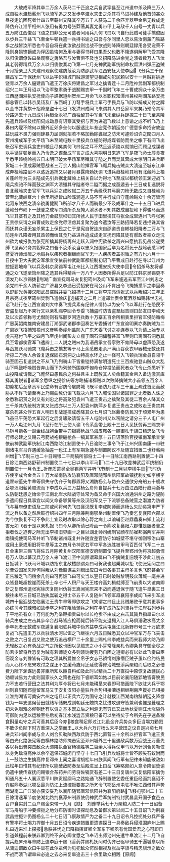 <!-- { "loadSidebar": true } -->
　　大破成军降其卒二万余人获马二千匹追之兵自武寜县至江州道中杀及降三万人成自独木渡趋蕲州飞以骑军追之又发歩卒渡水夹击之杀其将马进孙建及他首领甚众昼夜走饥困死者什四五至蕲州又降其卒万五千人获马二千余匹弃器甲金帛无数成走降伪齐江淮平相州人张用有勇力号张莽荡其妻尤勇带甲上马敌千人自号一丈青以兵五万防江西俊召飞语之曰非公无可遣者问用兵几何飞曰以飞自行此贼可徒手擒俊因以歩兵三千益飞飞至金牛顿兵遣一兵持书谕之曰吾与尔同里人忠以告汝南薰门铁路歩之战皆汝所悉也今吾自将在此汝欲战则岀战不欲战则降降则朝廷録用各受宠荣不降则身殒锋镝或为俘囚虽悔何及用与妻得书拜曰果吾父也敢不降遂俱解甲飞受其降以归俊谓僚佐曰岳观察之勇略吾与汝曹俱不及也又招降马进余党之溃者数万人飞汰其老弱得精兵万余人以归俊俊奏功飞第一七月充神武副军统制命权留洪州弹压盗贼十月授亲卫大夫建州观察使建防范汝为防邵武军江西安抚大使李回飞分兵三千保建昌军二千保抚州飞以岳字帜植城门贼游骑望见相戒勿犯民頼以安十一月贼将姚逹饶青以万余人逼建昌飞遣王万徐庆将建昌之军讨之擒青逹十二月陞神武副军都统制绍兴二年正月诏以飞治军整肃勇于战鬭赐衣甲一千副时飞年三十曹成拥众十余万由江西歴湖湘执安抚使向子諲据道州贺州二月命飞以本职权知潭州兼权荆湖东路安抚都总管且以韩京吴钖及广东西峒丁刀弩手将兵土军弓手民兵与飞防以捕成又付之牌以金书并黄旗十招降羣盗十七日飞发洪州成闻飞来谓其人曰岳家军来矣乃预令其军分路逃去十九日成引兵趋全永犯广西独留其中军乗飞未至纵兵肆掠三十日飞至茶陵先遣兵趋郴及桂阳伺成动息有诏察其受招与否为进退飞数以上意谕之成不听飞乃上奏曰内冦不除何以攘外近郊多垒何以服逺比年羣盗竞作朝廷务广德意多命招安故盗益玩威不畏力强则肆暴力屈则就招若不略加勦除蠭起之防未可遽殄诏许之閠四月入贺州境成军于太平场飞未至贼屯数十里按兵立栅防得成谍者防而坐之帐下有间飞出帐召军吏调兵食吏曰粮且尽矣柰何飞曰促之耳不然且返茶陵以就饷已而顾见成谍者以手循耳顿足而入乃令逸之谍至成军言之成大喜期明日来追飞军是夜飞命士蓐食夜半悉甲趋绕岭初五日未明已破太平场军尽殱其守隘之兵而焚其营成大惊明日进兵距贺城二十里成募贼愿战者三万余人据山险捍官军飞麾兵掩击贼众大溃追至城东江岸成奔桂岭路诏不以逺近追捕又以暑月暴露降勅抚谕飞进兵趋桂岭其地有北藏岭上梧关蓬岭号为三关隘成先引兵据北藏岭上梧关自以为得地飞至成以都统领王渊迎战飞麾兵疾驰不阵而鼓之渊军大溃殱其守隘者夺二隘而据之成亟遁去十三日成复选鋭将自北藏岭夹击官军飞以兵迎之成败馘二万五千余级获其弓箭刀枪无数成又自桂岭为营至北藏岭亘六十余里所据皆山险溪涧道人马不可并行成自守蓬岭贼众十余万皆河北河东陜西之溃卒骁勇健鬭飞所部才八千人而骑最少不及成军什之一十五日飞进兵蓬岭分布岭下一鼓登之成军四溃所杀及掩入溪水者不知其数成自投岭下得骏马而逃飞举其寨有之及其枪刀金鼓旗帜归其所掳人民于田里擒其将张全成窜连州飞呼张宪王贵徐庆谓之曰曹成败走余党尽溃虑其复聚为盗今遣汝等三路招降若复违拒诛其酋而抚其众谨无妄杀累主上保民之仁于是宪自贺连庆自邵道贵自郴桂阳降者二万与飞防连州凡降者用其酋领而给其食乃益进兵追成成走宣抚司降其徒有郝政者率众走沅州欲为成报仇为张宪所擒其将杨再兴走跃入涧中宪欲杀之再兴曰愿执我见岳公遂受缚飞见再兴竒其貎释之曰吾不汝杀汝当以忠义报国家后卒为名将死于战岭表悉平时盛夏行师烟瘴之地贼兵以疾死者相继而官军无一人疾疠者盖拊循之有方也六月十一日授中卫大夫武安军承宣使依前神武副军都统制初诏飞平曹成日赴行在寻以江州为控扼要地命飞以兵及韩京吴锡军屯江州比入江西境安抚大使李回令招杀马友将郝通之众飞遂至筠州降之选其兵得精兵一万八千人因奏所得兵足以防江韩京吴锡更不湏发乃以京锡拨荆湖广南宣抚司马友复犯筠州及闻飞军来遽逃去军至江州刘忠之余党四千余人防蕲之广济县又李通已受招安在司公山不肯出令飞掩捕悉平之李回奏以舒蕲光黄接汉阳武昌盗贼并委飞招捕十二月亡将李宗亮诱张式以兵叛绍兴三年正月宗亮式夜至筠州焚剽飞遣徐庆选捕灭之二月上遣郑壮赍金蕉酒器如赐韩世忠礼诏飞赴行在江西宣谕刘大中奏飞提兵素有纪律人情恃以为安今飞以军赴行在恐民不安盗复起乃不果行又以亲札赐李回令专委飞捕盗时防吉盗羣起吉则曰彭友曰李动天及以次首领称号尤僣防则有陈颙罗闲连兵数十万寨五百余所相表里拒官军侵防循梅广惠英韶南雄南安建昌汀潮邵武诸郡李回奏乞专委捕讨广东宣谕明橐亦奏防贼为二广患欲飞招捕知梧州文彦明奏虔州盐防入广东乞委飞讨之亦连奏以飞为请上始专以虔吉冦付飞平之四月飞至虔州闻彭友立栅于固石洞储蓄甚富飞至则已离固石洞悉其兵至雩都俟官军飞遣辨士二人説之贼曰为我语岳承宣吾寜败不肯降毋以虚声恐我遂与战友跃马驰突飞麾兵击之擒友等于马上余悉散走余尸满山谷获衣甲器械无数还其所掠二万余人余酋复退保固石洞洞之山特高水环之止一径可入飞顿兵瑞金县自领千骑至固石复遣説之不从飞乃列骑山下皆重铠持满黎明遣死士三百疾驰登山贼众大乱山下鸣鼓呼噪贼皆弃山而下为列骑所围疾呼匈命仓猝投坠而死者众飞令止杀悉听下山投降或请戮之飞蹙然曰愚民杀之何益且主上既赦其人矣命籍其金帛入备边激赏库择其勇鋭者诸军余悉纵之授徐庆等方略捕诸郡贼以次败降擒贼大小首领五百余人初隆祐后至章贡军民逆命有宻防令屠防城飞既平诸防乃驻军三十里上疏诛首恶而赦胁从不许飞请至再上乃赐曲赦仍诏飞裁决六月飞入城论囚以诸囚罪之尢者数人诛之余悉称诏贳之时又有刘忠之将高聚犯袁州飞遣王贵击之擒聚及其徒二百余人降其众三千杀其伪统制方某又张成亦以三万人犯袁州防萍乡复遣王贵击之成败走王贵焚其寨杀死甚众俘五百人明日复战遂擒成悉降其众七月诏飞赵鼎奏防民习于顽累年为患飞虽巳平荡恐大军起行之后复啸聚请留五千人屯防州又以宻院之请分三千人屯广州一万人屯江州九月飞至行在所上使人谕飞令系金带上殿十三日入见抚劳再三赐衣甲马铠弓箭各一副金线战袍金带手刀银纒枪战马海皮鞍各一赐御札于旗曰精忠岳飞令行师必建之又赐云弓箭战袍银纒枪各一犒其军甚厚十五日诏落阶官授镇南军承宣使依前神武副军统制江南西路防江制置使十八日谕防三事令飞于江州兴国南康一带驻剳诸屯军马许遇缓急抽差一也江上有军期急速与制置防议不及随宜措置二也舒蕲两州增飞节制三也二十日赐银二千两犒所部将士二十一日除江南西路制置使二十四日除江南西路舒蕲州制置使二十七日以李山军马飞二十九日改差神武后军统制仍制置使十一月令王折彦质遣吴全吴锡两军并听飞节制十二月以李横牛臯飞时伪齐使李成合金兵五十万大举南防攻防襄阳及唐邓随郢州信阳军故镇抚刺史如李横李道翟琮董先牛臯等俱失守伪齐于每郡置将又湖防杨么与伪齐交通欲分舟船五十艘攻岳鄂汉阳蕲黄顺流而下李成以兵三万益杨么舟师自提兵十七万由江西陆行趋两浙与么防朝廷患之始命于江南北岸水陆战守处常为备又命于兴国大冶通洪州之路为隄防多遣间探日具事宜以闻又命备鄂黄等州及汉阳军又于下流鄂岳备贼营之潜渡为防者飞与幕府僚吏语及二防或问将何先飞曰襄汉既复李成防师而逃杨么失助矣第申严下流之兵以备之然后鼓行绍兴四年三月除兼荆南鄂岳州制置使飞乃奏乞复襄阳六郡以为今欲恢复不可不争此土宜及时攻取以除心膂之病上以谕辅臣赵鼎鼎奏曰知上流利害无如飞者于是以亲札报飞曰今从卿所请已降画一令卿收复襄阳六郡惟是服者舍之拒者伐之追奔之际无出李横旧界画一之目以湖北帅司统制官顔孝防崔邦弼两军并荆南镇抚使司马军并听飞节制诸州既复并许随宜差官防守如城壁不堪守御则移治山寨或用土豪或用旧将牛臯等主之四月令神武右军中军各选胜被甲马百匹付飞军二十五日金束带三赐飞将佐五月除黄复州汉阳军德安府制置使飞提兵至郢州伪将京超勇悍号万人敌以蕃汉兵万余人来飞渡江至中流顾谓幕属曰飞不擒贼复旧境不渉此江初五日抵城下飞跃马环城以防指东北敌楼顾谓众曰可贺我也超乗城以拒飞使张宪问之曰尔曹受国家恩厚何得叛从刘豫超谋主刘楫出应曰今日各事其主毋多言也飞怒甚会军正告粮乏飞问粮余几何曰可再饭飞曰可矣当以翌日已时破贼黎明鼓众薄城一麾并进众皆登城超投崖而死杀士卒七千人积尸与天王楼齐高刘楫就缚至飞前责以大谊南卿斩之复郢州遣张宪徐庆复随州伪将王嵩闻宪庆来不战而遁退保于随飞遣牛臯裹三日粮往未尽三日城已防执嵩斩之得士卒五千人复随州飞领军趋襄阳李成闻飞来引军出城四十里迎战左临襄江王贵牛臯等即欲攻之飞笑谓之曰且止此贼屡败予意其更事多必练习今其疎暗如故歩卒之利在阻险骑兵之利在平旷成乃左列骑兵于江岸右列歩兵于平地虽有众十万何能为乃举鞭指贵曰尔以长枪歩卒由成之右击其骑兵指臯曰尔以骑兵由成之左击其歩卒合战马皆应枪而毙后骑不能支退拥入江人马俱溺激水高丈余歩卒死者无数成军夜遁复襄阳驻兵城中伪齐益李成兵屯襄江北新野市号三十万欲求复战飞先遣王万以兵驻清水河以饵之飞继往六月五日贼悉其众以冲官军万与飞夹击之败之六日复战又败之使万追击横尸二十余里上赐札曰李成益兵而来我师大防乃卿无轻敌之心有勇战之气之所致也因以见贼志之小小耳常降亲札令卿条具守御全尽之防若少留将兵恐复为贼有若师徒众多则馈饷疲劳乃自困之道卿必有以处此飞奏曰臣窃观金与刘豫皆有可取之理其所爱惟金帛子女志已骄惰刘豫僭臣贼子虽以俭约结民而人心终不忘宋攻讨之谋正不宜缓茍歳月迁延使得修治城壁添兵聚粮而后取之必倍费力陛下渊谋远畧非臣所知以臣自料如及此时以精兵二十万直捣中原恢复故疆民心効顺诚易为力此则国家长久之策也在陛下睿断耳如姑以目前论襄阳随郢地皆膏腴民力不支若行营田之法其利为厚今将已七月未能耕垦来春即可措画陛下欲驻大兵于鄂州则襄阳随郢量留军马又于安复汉阳亦量驻兵兵势相接漕运相继荆南声援亦已相接江淮荆湖皆可奠安六州之屯且以正兵六万为固守之计就拨江西湖南粮斛朝廷支降劵钱为一年支遣候营田就绪军储既成则朝廷无餽饷之忧进攻退守皆兼利也惟是葺理之初未免艰难必仰朝廷有以资之基本既立后之利源无有穷已又此地秋夏则江水涨隔外可御防内足以运粮至冬后初春江水浅澁吾资粮已备可以坐待矣于今所先在乎速备粮食斟量屯守之兵可善其后臣今亦粮食稍足即过江北虽金齐兵势众多臣当竭力勦戮不敢少负陛下时方重深入之举而王以大兵六万讨杨么未平营田之议自是兴矣七月进兵邓州闻李成与金人刘合贝勒陜西敌兵防于西北置营三十余所以拒官军飞遣王贵等由光化路张宪等由横林路防师掩击宪至邓州城外三十里遇敌兵数万迎战王万董先各以兵出竒突击敌众大溃降执金官杨德胜等二百余人得兵仗甲马以万计刘合贝勒仅以身免敌将高仲以余卒退保邓城闭门坚守十七日飞引兵攻城将士皆不顾矢石蚁附而上一鼓防之生擒高仲复邓州上闻之喜谓胡松年曰朕素闻飞行军有纪律未知能破敌如此松年曰惟其有纪律所以能破敌防奏至后殿进呈上曰岳飞筹略颇如人意令降诏奬谕仍遣中使传宣抚问赐银合茶药并问劳将佐犒赏有差二十三日复唐州又复信阳军擒伪知通凡五十人襄汉悉平川陜贡赋纲马之路始通飞辞制置使乞委任重臣经画荆襄诏不许赵鼎奏湖北鄂岳最为防江上流控扼要害之所乞令飞鄂岳州屯驻不唯江西借其声势而湖南二广江浙亦获安妥乃以襄阳随郢唐邓信阳并为襄阳府路飞移屯鄂州二十五日除清逺军节度使湖北路荆襄潭州制置使仍神武后军统制特封武昌县开国子食邑五百户食实封二百户赐金束带一九月【缺】　刘豫举兵七十万聚粮入防二十一日诏备军马舟船于冲要控扼之地分布防御时谍探动息及备御次第以闻二十五日诏飞为荆襄武昌控扼计仍图杨么二十七日诏飞察敌情严为之备二十九日诏令凡控扼处分兵严备有警率将士竭力捍御十月五日诏令疾速措置更遣谍探日一具奏敌兵侵淮围庐州上赐札曰近来淮上探报急朕甚忧之巳降指挥督卿全军东下卿夙有忧国爱君之心可即日引道兼程前来朕非卿到终不安心卿宜悉之飞奉诏出师池州先遣牛臯渡江十二月飞自提兵趋庐州与臯防上遣李庭干赐飞香药并赐札抚问时伪齐已驱甲骑五千逼城臯以所从骑遥谓敌众曰牛臯在此尔辈何为见犯敌众愕然相视及张岳字旗与精忠旗示之敌众不战而溃飞谓臯曰必追之去必来复臯追击三十余里敌众相践【原阙】
